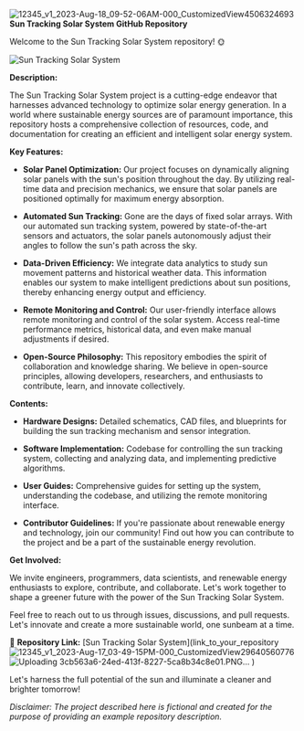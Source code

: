 ![12345_v1_2023-Aug-18_09-52-06AM-000_CustomizedView4506324693](https://github.com/WHITESHADOW076/SunTrackingSystem/assets/42498157/f49eeb61-a26f-410c-b06c-355137757e3a)
**Sun Tracking Solar System GitHub Repository**

Welcome to the Sun Tracking Solar System repository! 🌞

![Sun Tracking Solar System](link_to_your_image)

**Description:**

The Sun Tracking Solar System project is a cutting-edge endeavor that harnesses advanced technology to optimize solar energy generation. In a world where sustainable energy sources are of paramount importance, this repository hosts a comprehensive collection of resources, code, and documentation for creating an efficient and intelligent solar energy system.

**Key Features:**

- **Solar Panel Optimization:** Our project focuses on dynamically aligning solar panels with the sun's position throughout the day. By utilizing real-time data and precision mechanics, we ensure that solar panels are positioned optimally for maximum energy absorption.

- **Automated Sun Tracking:** Gone are the days of fixed solar arrays. With our automated sun tracking system, powered by state-of-the-art sensors and actuators, the solar panels autonomously adjust their angles to follow the sun's path across the sky.

- **Data-Driven Efficiency:** We integrate data analytics to study sun movement patterns and historical weather data. This information enables our system to make intelligent predictions about sun positions, thereby enhancing energy output and efficiency.

- **Remote Monitoring and Control:** Our user-friendly interface allows remote monitoring and control of the solar system. Access real-time performance metrics, historical data, and even make manual adjustments if desired.

- **Open-Source Philosophy:** This repository embodies the spirit of collaboration and knowledge sharing. We believe in open-source principles, allowing developers, researchers, and enthusiasts to contribute, learn, and innovate collectively.

**Contents:**

- **Hardware Designs:** Detailed schematics, CAD files, and blueprints for building the sun tracking mechanism and sensor integration.
  
- **Software Implementation:** Codebase for controlling the sun tracking system, collecting and analyzing data, and implementing predictive algorithms.
  
- **User Guides:** Comprehensive guides for setting up the system, understanding the codebase, and utilizing the remote monitoring interface.
  
- **Contributor Guidelines:** If you're passionate about renewable energy and technology, join our community! Find out how you can contribute to the project and be a part of the sustainable energy revolution.

**Get Involved:**

We invite engineers, programmers, data scientists, and renewable energy enthusiasts to explore, contribute, and collaborate. Let's work together to shape a greener future with the power of the Sun Tracking Solar System.

Feel free to reach out to us through issues, discussions, and pull requests. Let's innovate and create a more sustainable world, one sunbeam at a time.

🔗 **Repository Link:** [Sun Tracking Solar System](link_to_your_repository![12345_v1_2023-Aug-17_03-49-15PM-000_CustomizedView29640560776](https://github.com/WHITESHADOW076/SunTrackingSystem/assets/42498157/ad6e5ca9-2828-4f18-931f-c268c99ad02c)
![Uploading 3cb563a6-24ed-413f-8227-5ca8b34c8e01.PNG…]()
)

Let's harness the full potential of the sun and illuminate a cleaner and brighter tomorrow!

*Disclaimer: The project described here is fictional and created for the purpose of providing an example repository description.*

